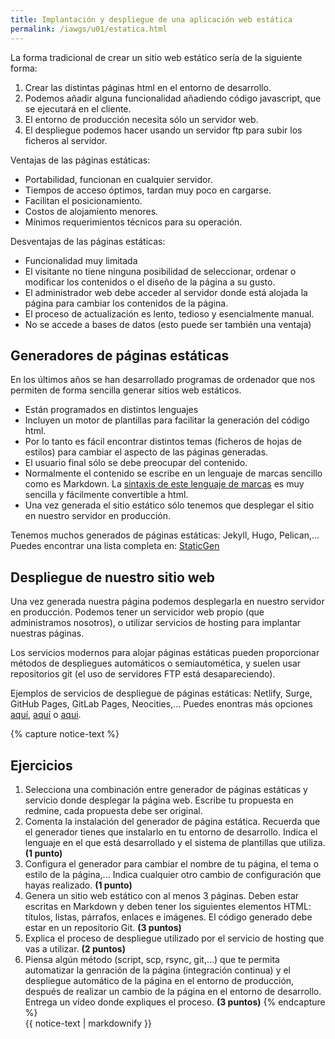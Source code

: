 ```yaml
---
title: Implantación y despliegue de una aplicación web estática
permalink: /iawgs/u01/estatica.html
--- 
```


La forma tradicional de crear un sitio web estático sería de la siguiente forma:

1. Crear las distintas páginas html en el entorno de desarrollo.
2. Podemos añadir alguna funcionalidad añadiendo código javascript, que se ejecutará en el cliente.
3. El entorno de producción necesita sólo un servidor web.
4. El despliegue podemos hacer usando un servidor ftp para subir los ficheros al servidor.

Ventajas de las páginas estáticas:

* Portabilidad, funcionan en cualquier servidor.
* Tiempos de acceso óptimos, tardan muy poco en cargarse.
* Facilitan el posicionamiento.
* Costos de alojamiento menores.
* Mínimos requerimientos técnicos para su operación.

Desventajas de las páginas estáticas:

* Funcionalidad muy limitada
* El visitante no tiene ninguna posibilidad de seleccionar, ordenar o modificar los contenidos o el diseño de la página a su gusto.
* El administrador web debe acceder al servidor donde está alojada la página para cambiar los contenidos de la página.
* El proceso de actualización es lento, tedioso y esencialmente manual.
* No se accede a bases de datos (esto puede ser también una ventaja)

## Generadores de páginas estáticas

En los últimos años se han desarrollado programas de ordenador que nos permiten de forma sencilla generar sitios web estáticos.

* Están programados en distintos lenguajes
* Incluyen un motor de plantillas para facilitar la generación del código html.
* Por lo tanto es fácil encontrar distintos temas (ficheros de hojas de estilos) para cambiar el aspecto de las páginas generadas.
* El usuario final sólo se debe preocupar del contenido.
* Normalmente el contenido se escribe en un lenguaje de marcas sencillo como es Markdown. La [sintaxis de este lenguaje de marcas](https://guides.github.com/features/mastering-markdown/) es muy sencilla y fácilmente convertible a html.
* Una vez generada el sitio estático sólo tenemos que desplegar el sitio en nuestro servidor en producción.

Tenemos muchos generados de páginas estáticas: Jekyll, Hugo, Pelican,... Puedes encontrar una lista completa en: [StaticGen](https://www.staticgen.com/)


## Despliegue de nuestro sitio web

Una vez generada nuestra página podemos desplegarla en nuestro servidor en producción. Podemos tener un servicidor web propio (que administramos nosotros), o utilizar servicios de hosting para implantar nuestras páginas.

Los servicios modernos para alojar páginas estáticas pueden proporcionar métodos de despliegues automáticos o semiautomética, y suelen usar repositorios git (el uso de servidores FTP está desapareciendo).

Ejemplos de servicios de despliegue de páginas estáticas: Netlify, Surge, GitHub Pages, GitLab Pages, Neocities,... Puedes enontras más opciones [aquí](https://stackshare.io/netlify/alternatives), [aquí](https://alternativeto.net/software/netlify/) o [aqui](https://siftery.com/netlify/alternatives).

{% capture notice-text %}
## Ejercicios

1. Selecciona una combinación entre generador de páginas estáticas y servicio donde desplegar la página web. Escribe tu propuesta en redmine, cada propuesta debe ser original.
2. Comenta la instalación del generador de página estática. Recuerda que el generador tienes que instalarlo en tu entorno de desarrollo. Indica el lenguaje en el que está desarrollado y el sistema de plantillas que utiliza. **(1 punto)**
3. Configura el generador para cambiar el nombre de tu página, el tema o estilo de la página,... Indica cualquier otro cambio de configuración que hayas realizado. **(1 punto)**
4. Genera un sitio web estático con al menos 3 páginas. Deben estar escritas en Markdown y deben tener los siguientes elementos HTML: títulos, listas, párrafos, enlaces e imágenes. El código generado debe estar en un repositorio Git. **(3 puntos)**
5. Explica el proceso de despliegue utilizado por el servicio de hosting que vas a utilizar. **(2 puntos)**
6. Piensa algún método (script, scp, rsync, git,...) que te permita automatizar la genración de la página (integración continua) y el despliegue automático de la página en el entorno de producción, después de realizar un cambio de la página en el entorno de desarrollo. Entrega un vídeo donde expliques el proceso. **(3 puntos)**
{% endcapture %}<div class="notice--info">{{ notice-text | markdownify }}</div>
